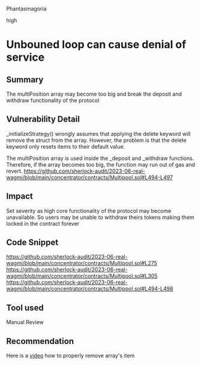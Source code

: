 Phantasmagoria

high

# Unbouned loop can cause denial of service

## Summary
The multiPosition array may become too big and break the deposit and withdraw functionality of the protocol
## Vulnerability Detail
_initializeStrategy() wrongly assumes that applying the delete keyword will remove the struct from the array. However, the problem is that the delete keyword only resets items to their default value.

The multiPosition array is used inside the _deposit and _withdraw functions. Therefore, if the array becomes too big, the function may run out of gas and revert.
https://github.com/sherlock-audit/2023-06-real-wagmi/blob/main/concentrator/contracts/Multipool.sol#L494-L497

## Impact
Set severity as high core functionality of the protocol may become unavailable. So users may be unable to withdraw theirs tokens making them locked in the contract forever
## Code Snippet
https://github.com/sherlock-audit/2023-06-real-wagmi/blob/main/concentrator/contracts/Multipool.sol#L275
https://github.com/sherlock-audit/2023-06-real-wagmi/blob/main/concentrator/contracts/Multipool.sol#L305
https://github.com/sherlock-audit/2023-06-real-wagmi/blob/main/concentrator/contracts/Multipool.sol#L494-L498

## Tool used
Manual Review

## Recommendation
Here is a [video](https://www.youtube.com/watch?v=szv2zJcy_Xs) how to properly remove array's item
